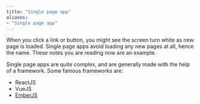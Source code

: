```yaml
---
title: "Single page app"
aliases:
- "Single page app"
---
```

When you click a link or button, you might see the screen turn white as new page is loaded. Single page apps avoid loading any new pages at all, hence the name. These notes you are reading now are an example.

Single page apps are quite complex, and are generally made with the help of a framework. Some famous frameworks are:

- ReactJS
- VueJS
- [EmberJS](notes/EmberJS)

